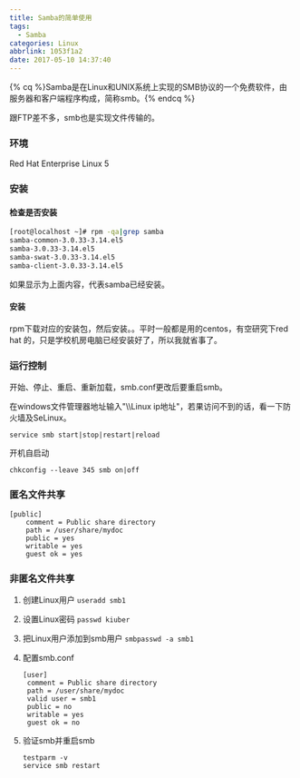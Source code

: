 ```yaml
---
title: Samba的简单使用
tags:
  - Samba
categories: Linux
abbrlink: 1053f1a2
date: 2017-05-10 14:37:40
---
```


{% cq %}Samba是在Linux和UNIX系统上实现的SMB协议的一个免费软件，由服务器和客户端程序构成，简称smb。{% endcq %}

<!-- more --> 

跟FTP差不多，smb也是实现文件传输的。

### 环境

Red Hat Enterprise Linux 5 

### 安装

#### 检查是否安装

```bash
[root@localhost ~]# rpm -qa|grep samba
samba-common-3.0.33-3.14.el5
samba-3.0.33-3.14.el5
samba-swat-3.0.33-3.14.el5
samba-client-3.0.33-3.14.el5
```

如果显示为上面内容，代表samba已经安装。

#### 安装

rpm下载对应的安装包，然后安装。。平时一般都是用的centos，有空研究下red hat 的，只是学校机房电脑已经安装好了，所以我就省事了。

### 运行控制

开始、停止、重启、重新加载，smb.conf更改后要重启smb。

在windows文件管理器地址输入"\\\Linux ip地址"，若果访问不到的话，看一下防火墙及SeLinux。

```shell
service smb start|stop|restart|reload
```

开机自启动

```shell
chkconfig --leave 345 smb on|off
```

### 匿名文件共享

```shell
[public]
	comment = Public share directory
	path = /user/share/mydoc
	public = yes
	writable = yes
	guest ok = yes
```

### 非匿名文件共享

1. 创建Linux用户
   `useradd smb1`

2. 设置Linux密码
   `passwd kiuber`

3. 把Linux用户添加到smb用户
   `smbpasswd -a smb1`

4. 配置smb.conf
   ```shell
   [user]
   	comment = Public share directory
   	path = /user/share/mydoc
   	valid user = smb1
   	public = no
   	writable = yes
   	guest ok = no
   ```

5. 验证smb并重启smb

   ```shell
   testparm -v
   service smb restart
   ```

   ​

   ​

